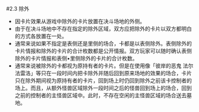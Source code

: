 #2.3        除外
* 因卡片效果从游戏中除外的卡片放置在决斗场地的外侧。
* 由于在决斗场地中不存在指定的除外区域，双方应把除外的卡片以双方都明白的方式各放置在一处。
* 通常来说如果不指定是表侧还是里侧的场合，卡都是以表侧除外。表侧除外的卡片情报和除外的卡片的合计枚数都是公开情报。双方玩家可以随时确认表侧除外的卡片情报和表侧•里侧除外的卡片的合计枚数。
* 通常来说被除外的卡都视为原持有者的卡片。但是在使用像「彼岸的恶鬼 法尔法雷洛」等只在一段时间内把卡除外并随后回到原来场地的效果的场合，卡片只在除外期间视为原持有者的卡片，回到场上时仍回到除外之前该卡控制者的场上。而且，从额外怪兽区域除外一段时间之后的怪兽回到场上的场合，回到之前的控制者的主怪兽区域中。此时，不存在空闲的主怪兽区域的场合送去墓地。
